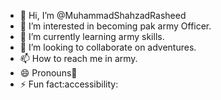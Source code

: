 - 👋 Hi, I’m @MuhammadShahzadRasheed
- 👀 I’m interested in becoming pak army Officer.
- 🌱 I’m currently learning army skills.
- 💞️ I’m looking to collaborate on adventures.
- 📫 How to reach me in army.
- 😄 Pronouns🥇
- ⚡ Fun fact:accessibility:

<!---
MuhammadShahzadRasheed/MuhammadShahzadRasheed is a ✨ special ✨ repository because its `README.md` (this file) appears on your GitHub profile.
You can click the Preview link to take a look at your changes.
--->
